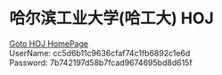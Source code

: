 # 哈尔滨工业大学(哈工大) HOJ
[Goto HOJ HomePage](http://acm.hit.edu.cn/hoj/problem/volume "Problem Set")  
UserName: cc5d6b11c9636cfaf74c1fb6892c1e6d  
Password: 7b742197d58b7fcad9674695bd8d615f  
